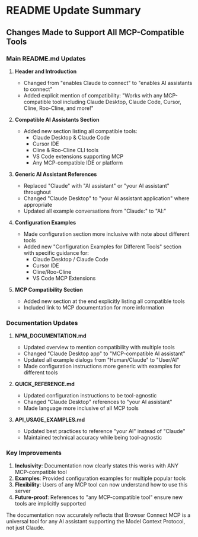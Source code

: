 # README Update Summary

## Changes Made to Support All MCP-Compatible Tools

### Main README.md Updates

1. **Header and Introduction**
   - Changed from "enables Claude to connect" to "enables AI assistants to connect"
   - Added explicit mention of compatibility: "Works with any MCP-compatible tool including Claude Desktop, Claude Code, Cursor, Cline, Roo-Cline, and more!"

2. **Compatible AI Assistants Section**
   - Added new section listing all compatible tools:
     - Claude Desktop & Claude Code
     - Cursor IDE
     - Cline & Roo-Cline CLI tools
     - VS Code extensions supporting MCP
     - Any MCP-compatible IDE or platform

3. **Generic AI Assistant References**
   - Replaced "Claude" with "AI assistant" or "your AI assistant" throughout
   - Changed "Claude Desktop" to "your AI assistant application" where appropriate
   - Updated all example conversations from "Claude:" to "AI:"

4. **Configuration Examples**
   - Made configuration section more inclusive with note about different tools
   - Added new "Configuration Examples for Different Tools" section with specific guidance for:
     - Claude Desktop / Claude Code
     - Cursor IDE
     - Cline/Roo-Cline
     - VS Code MCP Extensions

5. **MCP Compatibility Section**
   - Added new section at the end explicitly listing all compatible tools
   - Included link to MCP documentation for more information

### Documentation Updates

1. **NPM_DOCUMENTATION.md**
   - Updated overview to mention compatibility with multiple tools
   - Changed "Claude Desktop app" to "MCP-compatible AI assistant"
   - Updated all example dialogs from "Human/Claude" to "User/AI"
   - Made configuration instructions more generic with examples for different tools

2. **QUICK_REFERENCE.md**
   - Updated configuration instructions to be tool-agnostic
   - Changed "Claude Desktop" references to "your AI assistant"
   - Made language more inclusive of all MCP tools

3. **API_USAGE_EXAMPLES.md**
   - Updated best practices to reference "your AI" instead of "Claude"
   - Maintained technical accuracy while being tool-agnostic

### Key Improvements

1. **Inclusivity**: Documentation now clearly states this works with ANY MCP-compatible tool
2. **Examples**: Provided configuration examples for multiple popular tools
3. **Flexibility**: Users of any MCP tool can now understand how to use this server
4. **Future-proof**: References to "any MCP-compatible tool" ensure new tools are implicitly supported

The documentation now accurately reflects that Browser Connect MCP is a universal tool for any AI assistant supporting the Model Context Protocol, not just Claude.